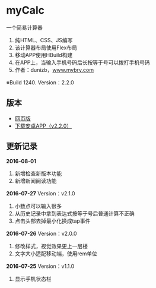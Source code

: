 # myCalc
一个简易计算器

1. 纯HTML、CSS、JS编写
2. 该计算器布局使用Flex布局
3. 移动APP使用HBuild构建
4. 在APP上，当输入手机号码后长按等于号可以拨打手机号码
5. 作者：dunizb，www.mybry.com

※Build 1240. Version：2.2.0

## 版本
+ [网页版](http://www.mybry.com/demo/javascript/%E7%AE%80%E6%98%93%E7%BD%91%E9%A1%B5%E8%AE%A1%E7%AE%97%E5%99%A8/)
+ [下载安卓APP（v2.2.0）](http://dunizb.b0.upaiyun.com/demo/app/myCalc-2.2.0.apk)

## 更新记录
**2016-08-01**
1. 新增检查新版本功能
2. 新增新闻阅读功能

**2016-07-27**
Version：v2.1.0
1. 小数点可以输入很多
2. 从历史记录中拿到表达式按等于号后普通计算不正确
3. 点击头部去掉最小化换成tap事件


**2016-07-26**
Version：v2.0.0
1. 修改样式，视觉效果更上一层楼
2. 文字大小适配移动端，使用rem单位

**2016-07-25**
Version：v1.1.0
1. 显示手机状态栏